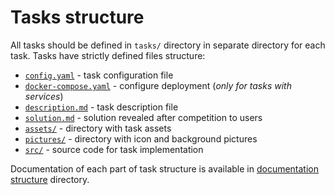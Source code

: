 # Tasks structure

All tasks should be defined in `tasks/` directory in separate directory for each task.
Tasks have strictly defined files structure:
- [`config.yaml`](structure/config.md) - task configuration file
- [`docker-compose.yaml`](structure/description.md) - configure deployment (*only for tasks with services*)
- [`description.md`](structure/description.md) - task description file
- [`solution.md`](structure/solution.md) - solution revealed after competition to users
- [`assets/`](structure/assets.md) - directory with task assets
- [`pictures/`](structure/pictures.md) - directory with icon and background pictures
- [`src/`](structure/src.md) - source code for task implementation

Documentation of each part of task structure is available in [documentation structure](structure/) directory.
